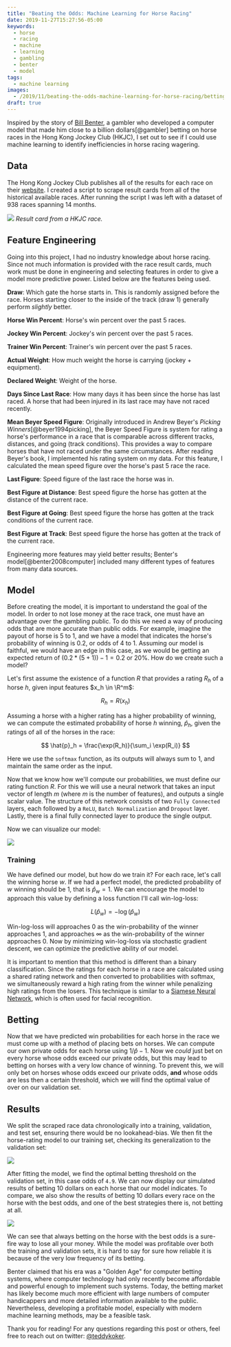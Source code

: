 ```yaml
---
title: "Beating the Odds: Machine Learning for Horse Racing"
date: 2019-11-27T15:27:56-05:00
keywords:
  - horse
  - racing
  - machine
  - learning
  - gambling
  - benter
  - model
tags:
  - machine learning
images:
  - /2019/11/beating-the-odds-machine-learning-for-horse-racing/betting.png
draft: true
---
```


Inspired by the story of [Bill
Benter](https://en.wikipedia.org/wiki/Bill_Benter), a gambler who developed a
computer model that made him close to a billion dollars[@gambler] betting on horse
races in the Hong Kong Jockey Club (HKJC), I set out to see if I could use machine
learning to identify inefficiencies in horse racing wagering.
<!--more-->

## Data

The Hong Kong Jockey Club publishes all of the results for each race on their
[website](https://racing.hkjc.com/racing/english/index.aspx). I created a script
to scrape result cards from all of the historical available races. After running
the script I was left with a dataset of 938 races spanning 14 months.

![](hkjc.png)
*Result card from a HKJC race.*

## Feature Engineering

Going into this project, I had no industry knowledge about horse racing. Since
not much information is provided with the race result cards, much work must be
done in engineering and selecting features in order to give a model more
predictive power. Listed below are the features being used.

**Draw**: Which gate the horse starts in. This is randomly assigned before the
race. Horses starting closer to the inside of the track (draw 1) generally perform
*slightly* better.

**Horse Win Percent**: Horse's win percent over the past 5 races.

**Jockey Win Percent**: Jockey's win percent over the past 5 races.

**Trainer Win Percent**: Trainer's win percent over the past 5 races.

**Actual Weight**: How much weight the horse is carrying (jockey +
equipment).

**Declared Weight**: Weight of the horse.

**Days Since Last Race**: How many days it has been since the horse has last
raced. A horse that had been injured in its last race may have not raced
recently.

**Mean Beyer Speed Figure**: Originally introduced in Andrew Beyer's *Picking
Winners*[@beyer1994picking], the Beyer Speed Figure is system for rating a
horse's performance in a race that is comparable across different tracks,
distances, and going (track conditions). This provides a way to compare horses that have not
raced under the same circumstances. After reading Beyer's book, I implemented
his rating system on my data. For this feature, I calculated the mean speed
figure over the horse's past 5 race the race.

**Last Figure**: Speed figure of the last race the horse was in.

**Best Figure at Distance**: Best speed figure the horse has gotten at the
distance of the current race.

**Best Figure at Going**: Best speed figure the horse has gotten at the
track conditions of the current race.

**Best Figure at Track**: Best speed figure the horse has gotten at the
track of the current race.

Engineering more features may yield better results; Benter's
model[@benter2008computer] included many different types of features from many
data sources.

## Model

Before creating the model, it is important to understand the goal of the model.
In order to not lose money at the race track, one must have an advantage over
the gambling public. To do this we need a way of producing odds that are more
accurate than public odds. For example, imagine the payout of horse is 5 to 1,
and we have a model that indicates the horse's probability of winning is 0.2, or
odds of 4 to 1. Assuming our model is faithful, we would have an edge in this
case, as we would be getting an expected return of $(0.2 * (5 + 1)) - 1 = 0.2$
or 20%. How do we create such a model?

Let's first assume the existence of a function $R$ that provides a rating $R_h$ of a
horse $h$, given input features $x_h \in \R^m$:

$$ R_h = R(x_h) $$ 

Assuming a horse with a higher rating has a higher probability of winning, we can
compute the estimated probability of horse $h$ winning, $\hat{p}_h$, given the ratings of all of the
horses in the race:

$$ \hat{p}_h = \frac{\exp(R_h)}{\sum_i \exp(R_i)} $$

Here we use the `softmax` function, as its outputs will always sum to 1, and
maintain the same order as the input.

Now that we know how we'll compute our probabilities, we must define our rating
function $R$. For this we will use a neural network that takes an input vector
of length $m$ (where $m$ is the number of features), and outputs a single scalar
value. The structure of this network consists of two `Fully Connected` layers, each
followed by a `ReLU`, `Batch Normalization` and `Dropout` layer. Lastly, there
is a final fully connected layer to produce the single output.

Now we can visualize our model:

![](probs.png)

### Training

We have defined our model, but how do we train it? For each race, let's call the
winning horse $w$. If we had a perfect model, the predicted probability of $w$
winning should be 1, that is $\hat{p}_w = 1$. We can encourage the model to
approach this value by defining a loss function I'll call win-log-loss:

$$ L(\hat{p}_w) = -\log(\hat{p}_w) $$

Win-log-loss will approaches 0 as the win-probability of the winner approaches
1, and approaches $\infty$ as the win-probability of the winner approaches 0.
Now by minimizing win-log-loss via stochastic gradient descent, we can optimize
the predictive ability of our model.

It is important to mention that this method is different than a binary
classification. Since the ratings for each horse in a race are calculated using
a shared rating network and then converted to probabilities with softmax, we
simultaneously reward a high rating from the winner while penalizing high
ratings from the losers. This technique is similar to a [Siamese Neural
Network](https://en.wikipedia.org/wiki/Siamese_neural_network), which is often
used for facial recognition.

## Betting

Now that we have predicted win probabilities for each horse in the race we must
come up with a method of placing bets on horses. We can compute our own private
odds for each horse using $1/\hat{p} - 1$. Now we *could* just bet on every horse
whose odds exceed our private odds, but this may lead to betting on horses with
a very low chance of winning. To prevent this, we will only bet on horses whose
odds exceed our private odds, **and** whose odds are less then a certain
threshold, which we will find the optimal value of over on our validation set.

## Results

We split the scraped race data chronologically into a training, validation,
and test set, ensuring there would be no lookahead-bias. We then fit the
horse-rating model to our training set, checking its generalization to the
validation set:

![](train.png)

After fitting the model, we find the optimal betting threshold on the validation
set, in this case odds of `4.9`. We can now display our simulated results of
betting 10 dollars on each horse that our model indicates. To compare, we also
show the results of betting 10 dollars every race on the horse with the best
odds, and one of the best strategies there is, not betting at all.

![](betting.png)

We can see that always betting on the horse with the best odds is a sure-fire
way to lose all your money. While the model was profitable over both the
training and validation sets, it is hard to say for sure how reliable it is
because of the very low frequency of its betting.

Benter claimed that his era was a "Golden Age" for computer betting systems,
where computer technology had only recently become affordable and powerful
enough to implement such systems. Today, the betting market has likely become
much more efficient with large numbers of computer handicappers and more detailed
information available to the public. Nevertheless, developing a profitable
model, especially with modern machine learning methods, may be a feasible task.

Thank you for reading! For any questions regarding this post or others, feel
free to reach out on twitter: [\@teddykoker](https://twitter.com/teddykoker).
